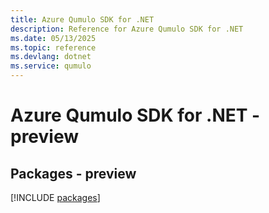 ```yaml
---
title: Azure Qumulo SDK for .NET
description: Reference for Azure Qumulo SDK for .NET
ms.date: 05/13/2025
ms.topic: reference
ms.devlang: dotnet
ms.service: qumulo
---
```

# Azure Qumulo SDK for .NET - preview
## Packages - preview
[!INCLUDE [packages](qumulo-index.md)]